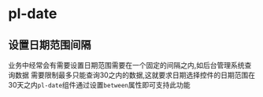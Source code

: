 # pl-date

## 设置日期范围间隔
业务中经常会有需要设置日期范围需要在一个固定的间隔之内,如后台管理系统查询数据 需要限制最多只能查询30之内的数据,这就要求日期选择控件的日期范围在30天之内`pl-date`组件通过设置`between`属性即可支持此功能

<demo-block>
<between-date></between-date>

<template v-slot:code>

<<< docs/demos/date/between-date.vue

</template>


</demo-block> 

<script setup>
import {ref} from 'vue';
import BetweenDate from '../demos/date/between-date.vue';
import DemoBlock from '../components/DemoBlock.vue';
</script>

